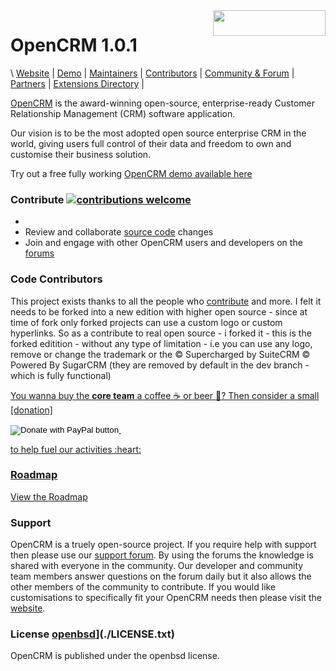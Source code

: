 <a href="https://nadlan.cc">
  <img width="180px" height="41px" src="https://nadlan.cc/wp-content/uploads/2017/12/logo.png" align="right" />
</a>

# OpenCRM 1.0.1

\\
[Website](https://nadlan.cc/) | 
[Demo](https://nadlan.cc/crm/) |
[Maintainers](https://salesagility.com) |
[Contributors](https://www.facebook.com/pablo.rotem) |
[Community & Forum](https://nadlan.cc/forum) |
[Partners](https://nadlan.cc/about-us/) |
[Extensions Directory](https://nadlan.cc/) |

[OpenCRM](https://nadlan.cc/) is the award-winning open-source, enterprise-ready Customer Relationship Management (CRM) software application.

Our vision is to be the most adopted open source enterprise CRM in the world, giving users full control of their data and freedom to own and customise their business solution.

Try out a free fully working [OpenCRM demo available here](https://nadlan.cc/crm/)

### Contribute [![contributions welcome](https://img.shields.io/badge/contributions-welcome-brightgreen.svg?style=flat)](https://github.com/deltatoken/OpenCRMs/issues)


* 
* Review and collaborate [source code](https://github.com/deltatoken/OpenCRMs/pulls) changes
* Join and engage with other OpenCRM users and developers on the [forums](https://nadlan.cc/forum)


### Code Contributors

This project exists thanks to all the people who [contribute](https://github.com/deltatoken/OpenCRMs/graphs/contributors) and more.
I felt it needs to be forked into a new edition with higher open source - since at time of fork only forked projects can use a custom logo or custom hyperlinks.
So as a contribute to real open source - i forked it - this is the forked editition - without any type of limitation - i.e you can use any logo, remove or change the trademark or the © Supercharged by SuiteCRM © Powered By SugarCRM (they are removed by default in the dev branch - which is fully functional)
<a href="https://github.com/deltatoken/OpenCRMs/graphs/contributors">

You wanna buy the **core team** a coffee :coffee: or beer :beer:?
Then consider a small [donation]<form action="https://www.paypal.com/cgi-bin/webscr" method="post" target="_top">
<input type="hidden" name="cmd" value="_s-xclick" />
<input type="hidden" name="hosted_button_id" value="G77T8XU42PRJ8" />
<input type="image" src="https://www.paypalobjects.com/en_US/IL/i/btn/btn_donateCC_LG.gif" border="0" name="submit" title="PayPal - The safer, easier way to pay online!" alt="Donate with PayPal button" />
<img alt="" border="0" src="https://www.paypal.com/en_IL/i/scr/pixel.gif" width="1" height="1" />
</form>
 to help fuel our activities :heart:



### Roadmap ### 

View the [Roadmap](https://nadlan.cc/roadmap/) 
### Support ###

OpenCRM is a truely open-source project. If you require help with support then please use our [support forum](https://nadlan.cc/forum/). By using the forums the knowledge is shared with everyone in the community. Our developer and community team members answer questions on the forum daily but it also allows the other members of the community to contribute. If you would like customisations to specifically fit your OpenCRM needs then please visit the [website](https://nadlan.cc/).

### License [openbsd]()](./LICENSE.txt)

OpenCRM is published under the openbsd license.




